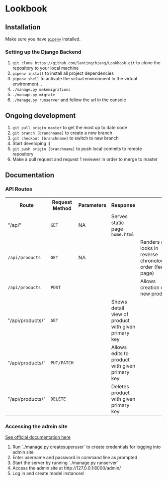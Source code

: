 # Lookbook

## Installation
Make sure you have [`pipenv`](https://docs.pipenv.org/en/latest/) installed.

### Setting up the Django Backend
1. `git clone https://github.com/lantingchiang/Lookbook.git` to clone the repository to your local machine
2. `pipenv install` to install all project dependencies
3. `pipenv shell` to activate the virtual environment
In the virtual environment...
4. `./manage.py makemigrations`
5. `./manage.py migrate`
6. `./manage.py runserver` and follow the url in the console

## Ongoing development
1. `git pull origin master` to get the most up to date code
2. `git branch [branchname]` to create a new branch
3. `git checkout [branchname]` to switch to new branch
4. Start developing :)
5. `git push origin [branchname]` to push local commits to remote repository
6. Make a pull request and request 1 reviewer in order to merge to master

## Documentation
### API Routes
<table>
  <tr>
    <th>Route</th>
    <th>Request Method</th>
    <th>Parameters</th>
    <th>Response</th>
  </tr>
  <tr>
    <td>"/api"</td>
    <td><code>GET</code></td>
    <td>NA</td>
    <td>Serves static page <code>home.html</code></td>
  </tr>
  <tr>
    <td><code>/api/products</code></td>
    <td><code>GET</code></td>
    <td>NA<td>
    <td>Renders all looks in reverse chronological order (feed page)</td>
  </tr>
  <tr>
    <td><code>/api/products</code></td>
    <td><code>POST</code></td>
    <td><td>
    <td>Allows creation of new product</td>
  </tr>
  <tr>
    <td>"/api/products/<int:pk>"</td>
    <td><code>GET</code></td>
    <td></td>
    <td>Shows detail view of product with given primary key</td>
  </tr>
  <tr>
    <td>"/api/products/<int:pk>"</td>
    <td><code>PUT/PATCH</code></td>
    <td></td>
    <td>Allows edits to product with given primary key</td>
  </tr>
  <tr>
    <td>"/api/products/<int:pk>"</td>
    <td><code>DELETE</code></td>
    <td></td>
    <td>Deletes product with given primary key</td>
  </tr>
</table>

### Accessing the admin site

[See official documentation here](https://docs.djangoproject.com/en/3.0/ref/contrib/admin/)
<ol>
  <li>Run `./manage.py createsuperuser` to create credentials for logging into admin site</li>
  <li>Enter username and password in command line as prompted</li>
  <li>Start the server by running `./manage.py runserver`</li>
  <li>Access the admin site at http://127.0.0.1:8000/admin/</li>
  <li>Log in and create model instances!</li>
</ol>

